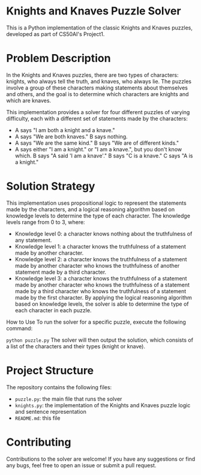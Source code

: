 # Knights and Knaves Puzzle Solver
This is a Python implementation of the classic Knights and Knaves puzzles, developed as part of CS50AI's Project1.

# Problem Description
In the Knights and Knaves puzzles, there are two types of characters: knights, who always tell the truth, and knaves, who always lie. The puzzles involve a group of these characters making statements about themselves and others, and the goal is to determine which characters are knights and which are knaves.

This implementation provides a solver for four different puzzles of varying difficulty, each with a different set of statements made by the characters:

* A says "I am both a knight and a knave."
* A says "We are both knaves." B says nothing.
* A says "We are the same kind." B says "We are of different kinds."
* A says either "I am a knight." or "I am a knave.", but you don't know which. B says "A said 'I am a knave'." B says "C is a knave." C says "A is a knight."

# Solution Strategy

This implementation uses propositional logic to represent the statements made by the characters, and a logical reasoning algorithm based on knowledge levels to determine the type of each character. The knowledge levels range from 0 to 3, where:

* Knowledge level 0: a character knows nothing about the truthfulness of any statement.
* Knowledge level 1: a character knows the truthfulness of a statement made by another character.
* Knowledge level 2: a character knows the truthfulness of a statement made by another character who knows the truthfulness of another statement made by a third character.
* Knowledge level 3: a character knows the truthfulness of a statement made by another character who knows the truthfulness of a statement made by a third character who knows the truthfulness of a statement made by the first character.
By applying the logical reasoning algorithm based on knowledge levels, the solver is able to determine the type of each character in each puzzle.

How to Use
To run the solver for a specific puzzle, execute the following command:

```python puzzle.py```
The solver will then output the solution, which consists of a list of the characters and their types (knight or knave).

# Project Structure
The repository contains the following files:

* `puzzle.py`: the main file that runs the solver
* `knights.py`: the implementation of the Knights and Knaves puzzle logic and sentence representation
* `README.md`: this file

# Contributing
Contributions to the solver are welcome! If you have any suggestions or find any bugs, feel free to open an issue or submit a pull request.
